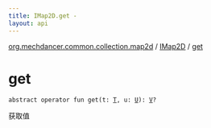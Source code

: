 ```yaml
---
title: IMap2D.get - 
layout: api
---
```


<div class='api-docs-breadcrumbs'><a href="../index.html">org.mechdancer.common.collection.map2d</a> / <a href="index.html">IMap2D</a> / <a href="./get.html">get</a></div>

# get

<div class="signature"><code><span class="keyword">abstract</span> <span class="keyword">operator</span> <span class="keyword">fun </span><span class="identifier">get</span><span class="symbol">(</span><span class="parameterName" id="org.mechdancer.common.collection.map2d.IMap2D$get(org.mechdancer.common.collection.map2d.IMap2D.T, org.mechdancer.common.collection.map2d.IMap2D.U)/t">t</span><span class="symbol">:</span>&nbsp;<a href="index.html#T"><span class="identifier">T</span></a><span class="symbol">, </span><span class="parameterName" id="org.mechdancer.common.collection.map2d.IMap2D$get(org.mechdancer.common.collection.map2d.IMap2D.T, org.mechdancer.common.collection.map2d.IMap2D.U)/u">u</span><span class="symbol">:</span>&nbsp;<a href="index.html#U"><span class="identifier">U</span></a><span class="symbol">)</span><span class="symbol">: </span><a href="index.html#V"><span class="identifier">V</span></a><span class="symbol">?</span></code></div>

获取值

